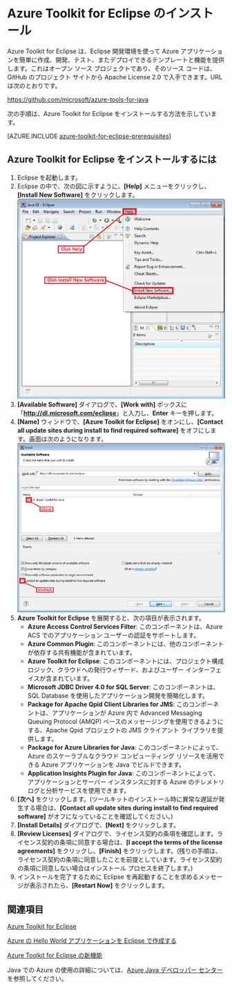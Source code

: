 <properties
	pageTitle="Azure Toolkit for Eclipse のインストール"
	description="Azure Toolkit for Eclipse をインストールする方法について説明します。"
	services=""
	documentationCenter="java"
	authors="rmcmurray"
	manager="wpickett"
	editor=""/>

<tags
	ms.service="multiple"
	ms.workload="na"
	ms.tgt_pltfrm="multiple"
	ms.devlang="Java"
	ms.topic="article"
    ms.date="03/28/2016" 
	ms.author="robmcm"/>

<!-- Legacy MSDN URL = https://msdn.microsoft.com/library/azure/hh690946.aspx -->

# Azure Toolkit for Eclipse のインストール

Azure Toolkit for Eclipse は、Eclipse 開発環境を使って Azure アプリケーションを簡単に作成、開発、テスト、またデプロイできるテンプレートと機能を提供します。これはオープン ソース プロジェクトであり、そのソース コードは、GitHub のプロジェクト サイトから Apache License 2.0 で入手できます。URL は次のとおりです。

<https://github.com/microsoft/azure-tools-for-java>

次の手順は、Azure Toolkit for Eclipse をインストールする方法を示しています。

[AZURE.INCLUDE [azure-toolkit-for-eclipse-prerequisites](../includes/azure-toolkit-for-eclipse-prerequisites.md)]

## Azure Toolkit for Eclipse をインストールするには

1. Eclipse を起動します。
2. Eclipse の中で、次の図に示すように、<strong>[Help]</strong> メニューをクリックし、<strong>[Install New Software]</strong> をクリックします。
	![Azure Toolkit for Eclipse のインストール][ic590123]
3. <strong>[Available Software]</strong> ダイアログで、<strong>[Work with]</strong> ボックスに「<strong>http://dl.microsoft.com/eclipse</strong>」と入力し、<strong>Enter</strong> キーを押します。
4. <strong>[Name]</strong> ウィンドウで、<strong>\[Azure Toolkit for Eclipse]</strong> をオンにし、<strong>[Contact all update sites during install to find required software]</strong> をオフにします。画面は次のようになります。
	![Azure Toolkit for Eclipse のインストール][ic719482]
5. <strong>Azure Toolkit for Eclipse</strong> を展開すると、次の項目が表示されます。
    * **Azure Access Control Services Filter**: このコンポーネントは、Azure ACS でのアプリケーション ユーザーの認証をサポートします。
    * **Azure Common Plugin**: このコンポーネントには、他のコンポーネントが依存する共有機能が含まれています。
    * **Azure Toolkit for Eclipse**: このコンポーネントには、プロジェクト構成ロジック、クラウドへの発行ウィザード、およびユーザー インターフェイスが含まれています。
    * **Microsoft JDBC Driver 4.0 for SQL Server**: このコンポーネントは、SQL Database を使用したアプリケーション開発を簡略化します。
    * **Package for Apache Qpid Client Libraries for JMS**: このコンポーネントは、アプリケーションが Azure 内で Advanced Messaging Queuing Protocol (AMQP) ベースのメッセージングを使用できるようにする、Apache Qpid プロジェクトの JMS クライアント ライブラリを提供します。
    * **Package for Azure Libraries for Java**: このコンポーネントによって、Azure のスケーラブルなクラウド コンピューティング リソースを活用できる Azure アプリケーションを Java でビルドできます。
    * **Application Insights Plugin for Java**: このコンポーネントによって、アプリケーションとサーバー インスタンスに対する Azure のテレメトリ ログと分析サービスを使用できます。
6. **[次へ]** をクリックします。(ツールキットのインストール時に異常な遅延が発生する場合は、**[Contact all update sites during install to find required software]** がオフになっていることを確認してください。)
7. **[Install Details]** ダイアログで、**[Next]** をクリックします。
8. **[Review Licenses]** ダイアログで、ライセンス契約の条項を確認します。ライセンス契約の条項に同意する場合は、**[I accept the terms of the license agreements]** をクリックし、**[Finish]** をクリックします。(残りの手順は、ライセンス契約の条項に同意したことを前提としています。ライセンス契約の条項に同意しない場合はインストール プロセスを終了します。)
9. インストールを完了するために Eclipse を再起動することを求めるメッセージが表示されたら、**[Restart Now]** をクリックします。

## 関連項目

[Azure Toolkit for Eclipse]

[Azure の Hello World アプリケーションを Eclipse で作成する]

[Azure Toolkit for Eclipse の新機能]

Java での Azure の使用の詳細については、[Azure Java デベロッパー センター]を参照してください。

<!-- URL List -->

[Azure Toolkit for Eclipse]: http://go.microsoft.com/fwlink/?LinkID=699529
[Azure Java デベロッパー センター]: http://go.microsoft.com/fwlink/?LinkID=699547
[Azure の Hello World アプリケーションを Eclipse で作成する]: http://go.microsoft.com/fwlink/?LinkID=699533
[Installing the Azure Toolkit for Eclipse]: http://go.microsoft.com/fwlink/?LinkId=699546
[Azure Toolkit for Eclipse の新機能]: http://go.microsoft.com/fwlink/?LinkID=699552

<!-- IMG List -->

[ic590123]: ./media/azure-toolkit-for-eclipse-installation/ic590123.png
[ic719482]: ./media/azure-toolkit-for-eclipse-installation/ic719482.png

<!---HONumber=AcomDC_0330_2016-->